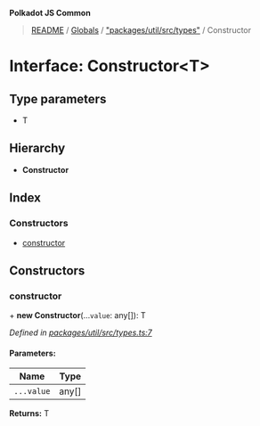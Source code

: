**Polkadot JS Common**

> [README](../README.md) / [Globals](../globals.md) / ["packages/util/src/types"](../modules/_packages_util_src_types_.md) / Constructor

# Interface: Constructor\<**T**>

## Type parameters

* T

## Hierarchy

* **Constructor**

## Index

### Constructors

* [constructor](_packages_util_src_types_.constructor.md#constructor)

## Constructors

### constructor

\+ **new Constructor**(...`value`: any[]): T

*Defined in [packages/util/src/types.ts:7](https://github.com/polkadot-js/common/blob/30198d1a/packages/util/src/types.ts#L7)*

#### Parameters:

Name | Type |
------ | ------ |
`...value` | any[] |

**Returns:** T
